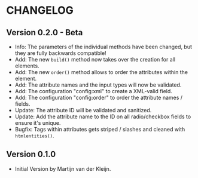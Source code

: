 CHANGELOG
=========

Version 0.2.0 - Beta
--------------------
-   Info: The parameters of the individual methods have been changed, but they are fully backwards compatible!
-   Add: The new `build()` method now takes over the creation for all elements.
-   Add: The new `order()` method allows to order the attributes within the element.
-   Add: The attribute names and the input types will now be validated.
-   Add: The configuration "config:xml" to create a XML-valid field.
-   Add: The configuration "config:order" to order the attribute names / fields.
-   Update: The attribute ID will be validated and sanitized.
-   Update: Add the attribute name to the ID on all radio/checkbox fields to ensure it's unique.
-   Bugfix: Tags within attributes gets striped / slashes and cleaned with `htmlentities()`.

Version 0.1.0
-------------
-   Initial Version by Martijn van der Kleijn.
